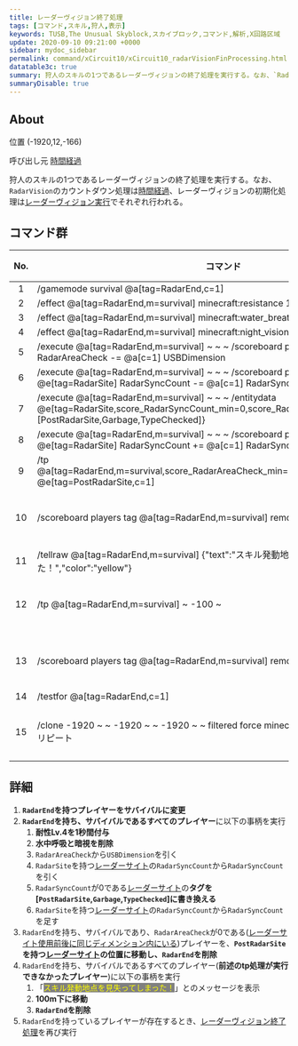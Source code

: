```yaml
---
title: レーダーヴィジョン終了処理
tags: [コマンド,スキル,狩人,表示]
keywords: TUSB,The Unusual Skyblock,スカイブロック,コマンド,解析,X回路区域
update: 2020-09-10 09:21:00 +0000
sidebar: mydoc_sidebar
permalink: command/xCircuit10/xCircuit10_radarVisionFinProcessing.html
datatable3c: true
summary: 狩人のスキルの1つであるレーダーヴィジョンの終了処理を実行する。なお、`RadarVision`のカウントダウン処理は時間経過、レーダーヴィジョンの初期化処理はレーダーヴィジョン実行でそれぞれ行われる。
summaryDisable: true
---
```


## About

<span class="tagYellow">位置</span> (-1920,12,-166)

<span class="tagBlack">呼び出し元</span> [時間経過]({{site.baseurl}}/command/xCircuit1/xCircuit1_timeElapsed.html)

狩人のスキルの1つであるレーダーヴィジョンの終了処理を実行する。なお、`RadarVision`のカウントダウン処理は[時間経過]({{site.baseurl}}/command/xCircuit1/xCircuit1_timeElapsed.html)、レーダーヴィジョンの初期化処理は[レーダーヴィジョン実行]({{site.baseurl}}/command/xCircuit10/xCircuit10_radarVision.html)でそれぞれ行われる。

## コマンド群

<div class="datatable3c-begin"></div>

|No.|コマンド|状態|
|:-:|-|-|
|1|/gamemode survival @a[tag=RadarEnd,c=1]|
|2|/effect @a[tag=RadarEnd,m=survival] minecraft:resistance 1 4 true|
|3|/effect @a[tag=RadarEnd,m=survival] minecraft:water_breathing 0|
|4|/effect @a[tag=RadarEnd,m=survival] minecraft:night_vision 0|
|5|/execute @a[tag=RadarEnd,m=survival] ~ ~ ~ /scoreboard players operation @a[c=1] RadarAreaCheck -= @a[c=1] USBDimension|
|6|/execute @a[tag=RadarEnd,m=survival] ~ ~ ~ /scoreboard players operation @e[tag=RadarSite] RadarSyncCount -= @a[c=1] RadarSyncCount|
|7|/execute @a[tag=RadarEnd,m=survival] ~ ~ ~ /entitydata @e[tag=RadarSite,score_RadarSyncCount_min=0,score_RadarSyncCount=0,c=1] {Tags:[PostRadarSite,Garbage,TypeChecked]}|
|8|/execute @a[tag=RadarEnd,m=survival] ~ ~ ~ /scoreboard players operation @e[tag=RadarSite] RadarSyncCount += @a[c=1] RadarSyncCount|
|9|/tp @a[tag=RadarEnd,m=survival,score_RadarAreaCheck_min=0,score_RadarAreaCheck=0] @e[tag=PostRadarSite,c=1]|
|10|/scoreboard players tag @a[tag=RadarEnd,m=survival] remove RadarEnd|条件付き|
|11|/tellraw @a[tag=RadarEnd,m=survival] {"text":"スキル発動地点を見失ってしまった！","color":"yellow"}|
|12|/tp @a[tag=RadarEnd,m=survival] ~ -100 ~|条件付き|
|13|/scoreboard players tag @a[tag=RadarEnd,m=survival] remove RadarEnd|条件付き|
|14|/testfor @a[tag=RadarEnd,c=1]|
|15|/clone -1920 ~ ~ -1920 ~ ~ -1920 ~ ~ filtered force minecraft:command_block 5 ###リピート|条件付き|

<div class="datatable3c-end"></div>

## 詳細

1. **`RadarEnd`を持つプレイヤーをサバイバルに変更**
2. **`RadarEnd`を持ち、サバイバルであるすべてのプレイヤー**に以下の事柄を実行
   1. **耐性Lv.4を1秒間付与**
   2. **水中呼吸と暗視を削除**
   3. `RadarAreaCheck`から`USBDimension`を引く
   4. `RadarSite`を持つ[レーダーサイト]({{site.baseurl}}/entity/entity_entity.html#レーダーサイト)の`RadarSyncCount`から`RadarSyncCount`を引く
   5. `RadarSyncCount`が0である[レーダーサイト]({{site.baseurl}}/entity/entity_entity.html#レーダーサイト)の**タグを[`PostRadarSite`,`Garbage`,`TypeChecked`]に書き換える**
   6. `RadarSite`を持つ[レーダーサイト]({{site.baseurl}}/entity/entity_entity.html#レーダーサイト)の`RadarSyncCount`から`RadarSyncCount`を足す
3. `RadarEnd`を持ち、サバイバルであり、`RadarAreaCheck`が0である(<u>レーダーサイト使用前後に同じディメンション内にいる</u>)プレイヤーを、**`PostRadarSite`を持つ[レーダーサイト]({{site.baseurl}}/entity/entity_entity.html#レーダーサイト)の位置に移動し、`RadarEnd`を削除**
4. `RadarEnd`を持ち、サバイバルであるすべてのプレイヤー(**前述のtp処理が実行できなかったプレイヤー**)に以下の事柄を実行
   1. 「<span style="color:yellow;background-color:gray;">スキル発動地点を見失ってしまった！</span>」とのメッセージを表示
   2. **100m下に移動**
   3. **`RadarEnd`を削除**
5. `RadarEnd`を持っているプレイヤーが存在するとき、[レーダーヴィジョン終了処理]({{site.baseurl}}/command/xCircuit10/xCircuit10_radarVisionFinProcessing.html)を再び実行
